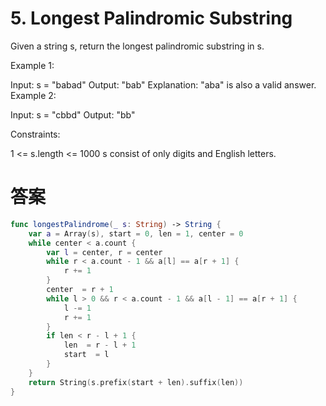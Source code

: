 # 5. Longest Palindromic Substring

Given a string s, return the longest palindromic substring in s.

 

Example 1:

Input: s = "babad"
Output: "bab"
Explanation: "aba" is also a valid answer.
Example 2:

Input: s = "cbbd"
Output: "bb"
 

Constraints:

1 <= s.length <= 1000
s consist of only digits and English letters.

# 答案
```swift
func longestPalindrome(_ s: String) -> String {
    var a = Array(s), start = 0, len = 1, center = 0
    while center < a.count {
        var l = center, r = center
        while r < a.count - 1 && a[l] == a[r + 1] {
            r += 1
        }
        center  = r + 1
        while l > 0 && r < a.count - 1 && a[l - 1] == a[r + 1] {
            l -= 1
            r += 1
        }
        if len < r - l + 1 {
            len  = r - l + 1
            start  = l
        }
    }
    return String(s.prefix(start + len).suffix(len))
}
```